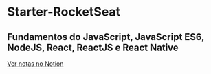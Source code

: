 # Starter-RocketSeat

## Fundamentos do JavaScript, JavaScript ES6, NodeJS, React, ReactJS e React Native

[Ver notas no Notion](https://www.notion.so/Starter-RocketSeat-ba1e5614fb794bdabf3ed033e7307b9c)


